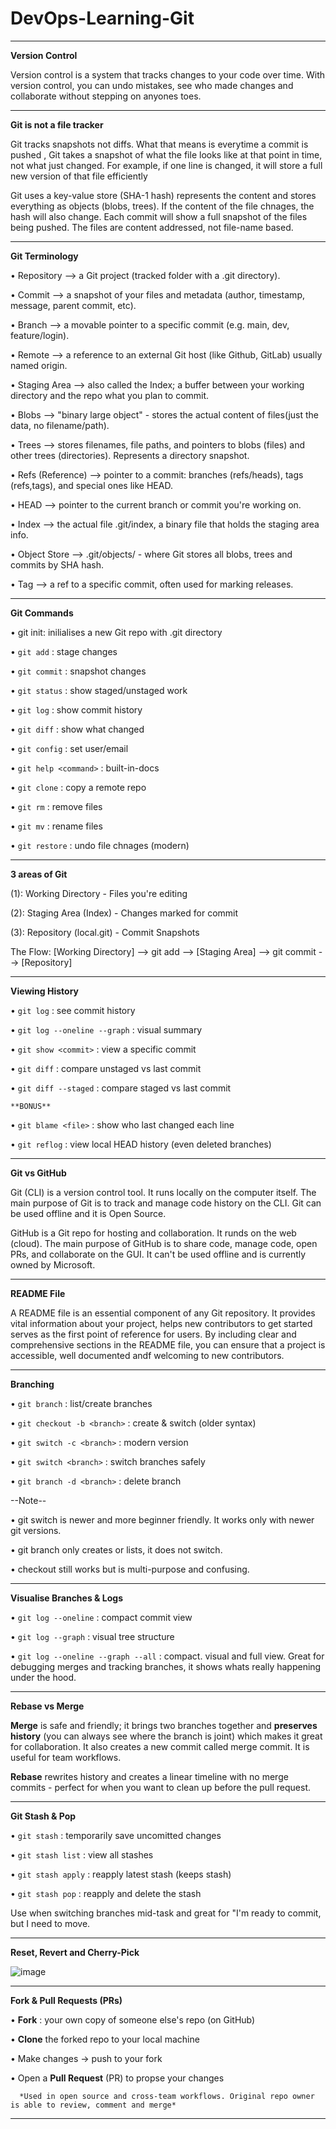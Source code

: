 # DevOps-Learning-Git
---------------------------------------------------------------------------------------------------------

**Version Control**

Version control is a system that tracks changes to your code over time. With version control, you can undo  mistakes, see who made changes and collaborate without stepping on anyones toes. 

-----------------------------------------------------------------------------------------------------------
**Git is not a file tracker**

Git tracks snapshots not diffs. What that means is everytime a commit is pushed , Git takes a snapshot of what the file looks like at that point in time, not what just changed. For example, if one line is changed, it will store a full new version of that file efficiently

Git uses a key-value store (SHA-1 hash) represents the content and stores everything as objects (blobs, trees). If the content of the file chnages, the hash will also change. Each commit will show a full snapshot of the files being pushed. The files are content addressed, not file-name based. 

-----------------------------------------------------------------------------------------------------------
**Git Terminology**

• Repository --> a Git project (tracked folder with a .git directory).

• Commit --> a snapshot of your files and metadata (author, timestamp, message, parent commit, etc).

• Branch --> a movable pointer to a specific commit (e.g. main, dev, feature/login).

• Remote --> a reference to an external Git host (like Github, GitLab) usually named origin.

• Staging Area --> also called the Index; a buffer between your working directory and the repo  what you plan to commit.

• Blobs --> "binary large object" - stores the actual content of files(just the data, no filename/path).

• Trees --> stores filenames, file paths, and pointers to blobs (files) and other trees (directories). Represents a directory snapshot.

• Refs (Reference) --> pointer to a commit: branches (refs/heads), tags (refs,tags), and special ones like HEAD.

• HEAD --> pointer to the current branch or commit you're working on. 

• Index --> the actual file .git/index, a binary file that holds the staging area info.

• Object Store --> .git/objects/ - where Git stores all blobs, trees and commits by SHA hash.

• Tag --> a ref to a specific commit, often used for marking releases. 

-----------------------------------------------------------------------------------------------------------
**Git Commands**

• git init: inilialises a new Git repo with .git directory

• `git add` : stage changes

• `git commit` : snapshot changes

• `git status` : show staged/unstaged work

• `git log` : show commit history

• `git diff` : show what changed

• `git config` : set user/email

• `git help <command>` : built-in-docs

• `git clone` : copy a remote repo

• `git rm` : remove files

• `git mv` : rename files

• `git restore` : undo file chnages (modern)

-----------------------------------------------------------------------------------------------------------
**3 areas  of Git**

(1): Working Directory - Files you're editing

(2): Staging Area (Index) - Changes marked for commit

(3): Repository (local.git) - Commit Snapshots

The Flow: [Working Directory] --> git add --> [Staging Area] --> git commit --> [Repository]

-----------------------------------------------------------------------------------------------------------
**Viewing History**

• `git log` : see commit history

• `git log --oneline --graph` : visual summary

• `git show <commit>` : view a specific commit

• `git diff` : compare unstaged vs last commit

• `git diff --staged` : compare staged vs last commit

    **BONUS**
    
• `git blame <file>` : show who last changed each line

• `git reflog` : view local HEAD history (even deleted branches)

-----------------------------------------------------------------------------------------------------------
**Git vs GitHub**

Git (CLI) is a version control tool. It runs locally on the computer itself. The main purpose of Git is to track and manage code history on the CLI. Git can be used offline and it is Open Source. 

GitHub is a Git repo for hosting and collaboration. It runds on the web (cloud). The main purpose of GitHub is to share code, manage code, open PRs, and collaborate on the GUI. It can't be used offline and is currently owned by Microsoft.  

------------------------------------------------------------------------------------------------------------------------
**README File**

A README file is an essential component of any Git repository. It provides vital information about your project, helps new contributors to get started serves as the first point of reference for users. By including clear and comprehensive sections in the README file, you can ensure that a project is accessible, well documented andf welcoming to new contributors. 

-----------------------------------------------------------------------------------------------------------
**Branching**

• `git branch` : list/create branches

• `git checkout -b <branch>` : create & switch (older syntax)

• `git switch -c <branch>` : modern version

• `git switch <branch>` : switch branches safely

• `git branch -d <branch>` : delete branch

   --Note--

• git switch is newer and more beginner friendly. It works only with newer git versions.

• git branch only creates or lists, it does not switch. 

• checkout still works but is multi-purpose and confusing. 

----------------------------------------------------------------------------------------------------------
**Visualise Branches & Logs**

• `git log --oneline` : compact commit view

• `git log --graph` : visual tree structure

• `git log --oneline --graph --all` : compact. visual and full view. Great for debugging merges and           tracking branches, it shows whats really happening under the hood.

------------------------------------------------------------------------------------------------------
**Rebase vs Merge**

**Merge** is safe and friendly; it brings two branches together and **preserves history** (you can always see where the branch is joint) which makes it great for collaboration. It also creates a new commit called merge commit. It is useful for team workflows.

**Rebase** rewrites history and creates a linear timeline with no merge commits - perfect for when you want to clean up before the pull request. 

------------------------------------------------------------------------------------------------------
**Git Stash & Pop**

• `git stash` : temporarily save uncomitted changes

• `git stash list` : view all stashes

• `git stash apply` : reapply latest stash (keeps stash)

• `git stash pop` : reapply and delete the stash

Use when switching branches mid-task and great for "I'm ready to commit, but I need to move.

------------------------------------------------------------------------------------------------------
**Reset, Revert and Cherry-Pick**

![image](https://github.com/user-attachments/assets/1fa87126-433a-4389-b889-d742860faf03)

------------------------------------------------------------------------------------------------------
**Fork & Pull Requests (PRs)**

• __Fork__ : your own copy of someone else's repo (on GitHub)

• __Clone__ the forked repo to your local machine

• Make changes -> push to your fork

• Open a __Pull Request__ (PR) to propse your changes

      *Used in open source and cross-team workflows. Original repo owner is able to review, comment and merge*

------------------------------------------------------------------------------------------------------










